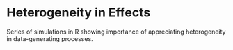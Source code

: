 # Heterogeneity in Effects
Series of simulations in R showing importance of appreciating heterogeneity in data-generating processes.
